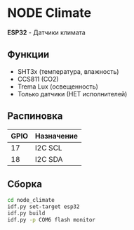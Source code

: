# NODE Climate

**ESP32** - Датчики климата

## Функции

- SHT3x (температура, влажность)
- CCS811 (CO2)
- Trema Lux (освещенность)
- Только датчики (НЕТ исполнителей)

## Распиновка

| GPIO | Назначение |
|------|------------|
| 17 | I2C SCL |
| 18 | I2C SDA |

## Сборка

```bash
cd node_climate
idf.py set-target esp32
idf.py build
idf.py -p COM6 flash monitor
```

